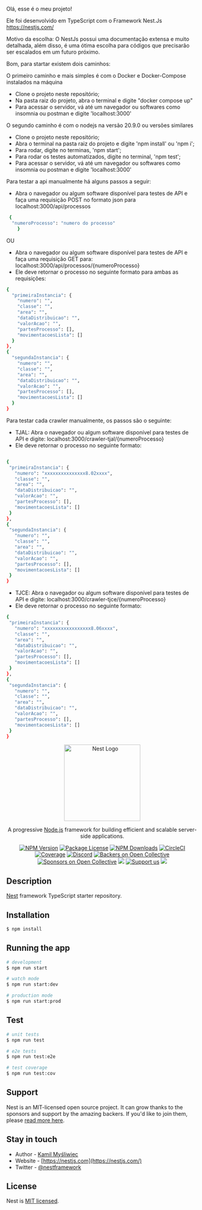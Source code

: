Olá, esse é o meu projeto! 

Ele foi desenvolvido em TypeScript com o Framework Nest.Js
https://nestjs.com/

Motivo da escolha: O NestJs possui uma documentação extensa e muito detalhada, além disso, é uma ótima escolha para códigos que precisarão ser escalados em um futuro próximo. 

Bom, para startar existem dois caminhos: 

O primeiro caminho e mais simples é com o Docker e Docker-Compose instalados na máquina
  - Clone o projeto neste repositório;
  - Na pasta raiz do projeto, abra o terminal e digite "docker compose up"
  - Para acessar o servidor, vá até um navegador ou softwares como insomnia ou postman e digite 'localhost:3000'

O segundo caminho é com o nodejs na versão 20.9.0 ou versões similares
 - Clone o projeto neste repositório; 
 - Abra o terminal na pasta raiz do projeto e digite 'npm install' ou 'npm i'; 
 - Para rodar, digite no terminas, 'npm start'; 
 - Para rodar os testes automatizados, digite no terminal, 'npm test'; 
 - Para acessar o servidor, vá até um navegador ou softwares como insomnia ou postman
e digite 'localhost:3000'

Para testar a api manualmente há alguns passos a seguir: 

  - Abra o navegador ou algum software disponível para testes de API e faça uma requisição POST no formato json para localhost:3000/api/processos

  ```bash
   {
    "numeroProcesso": "numero do processo"
      }

   ```

  OU


  - Abra o navegador ou algum software disponível para testes de API e faça uma requisição GET para:
  localhost:3000/api/processos/{numeroProcesso}
  - Ele deve retornar o processo no seguinte formato para ambas as requisições: 

  ```bash
  {
    "primeiraInstancia": {
      "numero": "",
      "classe": "",
      "area": "",
      "dataDistribuicao": "",
      "valorAcao": "",
      "partesProcesso": [],
      "movimentacoesLista": []
    }
  },
  {
    "segundaInstancia": {
      "numero": "",
      "classe": "",
      "area": "",
      "dataDistribuicao": "",
      "valorAcao": "",
      "partesProcesso": [],
      "movimentacoesLista": []
    }
  }

   ```
Para testar cada crawler manualmente, os passos são o seguinte: 

  - TJAL: Abra o navegador ou algum software disponível para testes de API e digite:
  localhost:3000/crawler-tjal/{numeroProcesso}
  - Ele deve retornar o processo no seguinte formato: 
   ```bash
   
  {
    "primeiraInstancia": {
      "numero": "xxxxxxxxxxxxxxx8.02xxxx",
      "classe": "",
      "area": "",
      "dataDistribuicao": "",
      "valorAcao": "",
      "partesProcesso": [],
      "movimentacoesLista": []
    }
  },
  {
    "segundaInstancia": {
      "numero": "",
      "classe": "",
      "area": "",
      "dataDistribuicao": "",
      "valorAcao": "",
      "partesProcesso": [],
      "movimentacoesLista": []
    }
  }
   ```
  - TJCE: Abra o navegador ou algum software disponível para testes de API e digite:
  localhost:3000/crawler-tjce/{numeroProcesso}
  - Ele deve retornar o processo no seguinte formato: 

   ```bash
  {
    "primeiraInstancia": {
      "numero": "xxxxxxxxxxxxxxxxx8.06xxxx",
      "classe": "",
      "area": "",
      "dataDistribuicao": "",
      "valorAcao": "",
      "partesProcesso": [],
      "movimentacoesLista": []
    }
  },
  {
    "segundaInstancia": {
      "numero": "",
      "classe": "",
      "area": "",
      "dataDistribuicao": "",
      "valorAcao": "",
      "partesProcesso": [],
      "movimentacoesLista": []
    }
  }
   ```



<p align="center">
  <a href="http://nestjs.com/" target="blank"><img src="https://nestjs.com/img/logo-small.svg" width="200" alt="Nest Logo" /></a>
</p>

[circleci-image]: https://img.shields.io/circleci/build/github/nestjs/nest/master?token=abc123def456
[circleci-url]: https://circleci.com/gh/nestjs/nest

  <p align="center">A progressive <a href="http://nodejs.org" target="_blank">Node.js</a> framework for building efficient and scalable server-side applications.</p>
    <p align="center">
<a href="https://www.npmjs.com/~nestjscore" target="_blank"><img src="https://img.shields.io/npm/v/@nestjs/core.svg" alt="NPM Version" /></a>
<a href="https://www.npmjs.com/~nestjscore" target="_blank"><img src="https://img.shields.io/npm/l/@nestjs/core.svg" alt="Package License" /></a>
<a href="https://www.npmjs.com/~nestjscore" target="_blank"><img src="https://img.shields.io/npm/dm/@nestjs/common.svg" alt="NPM Downloads" /></a>
<a href="https://circleci.com/gh/nestjs/nest" target="_blank"><img src="https://img.shields.io/circleci/build/github/nestjs/nest/master" alt="CircleCI" /></a>
<a href="https://coveralls.io/github/nestjs/nest?branch=master" target="_blank"><img src="https://coveralls.io/repos/github/nestjs/nest/badge.svg?branch=master#9" alt="Coverage" /></a>
<a href="https://discord.gg/G7Qnnhy" target="_blank"><img src="https://img.shields.io/badge/discord-online-brightgreen.svg" alt="Discord"/></a>
<a href="https://opencollective.com/nest#backer" target="_blank"><img src="https://opencollective.com/nest/backers/badge.svg" alt="Backers on Open Collective" /></a>
<a href="https://opencollective.com/nest#sponsor" target="_blank"><img src="https://opencollective.com/nest/sponsors/badge.svg" alt="Sponsors on Open Collective" /></a>
  <a href="https://paypal.me/kamilmysliwiec" target="_blank"><img src="https://img.shields.io/badge/Donate-PayPal-ff3f59.svg"/></a>
    <a href="https://opencollective.com/nest#sponsor"  target="_blank"><img src="https://img.shields.io/badge/Support%20us-Open%20Collective-41B883.svg" alt="Support us"></a>
  <a href="https://twitter.com/nestframework" target="_blank"><img src="https://img.shields.io/twitter/follow/nestframework.svg?style=social&label=Follow"></a>
</p>
  <!--[![Backers on Open Collective](https://opencollective.com/nest/backers/badge.svg)](https://opencollective.com/nest#backer)
  [![Sponsors on Open Collective](https://opencollective.com/nest/sponsors/badge.svg)](https://opencollective.com/nest#sponsor)-->

## Description

[Nest](https://github.com/nestjs/nest) framework TypeScript starter repository.

## Installation

```bash
$ npm install
```

## Running the app

```bash
# development
$ npm run start

# watch mode
$ npm run start:dev

# production mode
$ npm run start:prod
```

## Test

```bash
# unit tests
$ npm run test

# e2e tests
$ npm run test:e2e

# test coverage
$ npm run test:cov
```

## Support

Nest is an MIT-licensed open source project. It can grow thanks to the sponsors and support by the amazing backers. If you'd like to join them, please [read more here](https://docs.nestjs.com/support).

## Stay in touch

- Author - [Kamil Myśliwiec](https://kamilmysliwiec.com)
- Website - [https://nestjs.com](https://nestjs.com/)
- Twitter - [@nestframework](https://twitter.com/nestframework)

## License

Nest is [MIT licensed](LICENSE).
